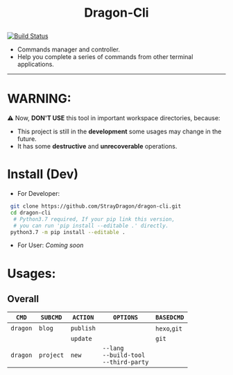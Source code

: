 # <p align="center"> Dragon-Cli </p>
[![Build Status](https://travis-ci.org/StrayDragon/dragon-cli.svg?branch=master)](https://travis-ci.org/StrayDragon/dragon-cli)
- Commands manager and controller.
- Help you complete a series of commands from other terminal applications.
---

# **WARNING**: 
:warning: Now, **DON'T USE** this tool in important workspace directories, because:
- This project is still in the **development** some usages may change in the future.
- It has some **destructive** and **unrecoverable** operations.

# Install (Dev)
- For Developer:
```bash
 git clone https://github.com/StrayDragon/dragon-cli.git
 cd dragon-cli
  # Python3.7 required, If your pip link this version, 
  # you can run 'pip install --editable .' directly. 
 python3.7 -m pip install --editable . 
```
- For User:
 *Coming soon*
# Usages:
## Overall
  |`CMD`|`SUBCMD`|`ACTION`|`OPTIONS`| `BASEDCMD` |
  |---|---|---|---|---|
  |`dragon`| `blog` | `publish` | | `hexo`,`git` |
  |  |  | `update`|  | `git` | 
  |`dragon`| `project` | `new` | `--lang`<br> `--build-tool`<br> `--third-party`|  |

